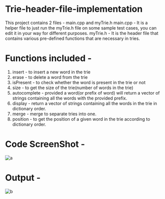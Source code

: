 # Trie-header-file-implementation

This project contains 2 files - main.cpp and myTrie.h
main.cpp - It is a helper file to just run the myTrie.h file on some sample test cases, you can edit it in your way for different purposes.
myTrie.h - It is the header file that contains various pre-defined functions that are necessary in tries.

# Functions included - 

1) insert - to insert a new word in the trie
2) erase - to delete a word from the trie
3) isPresent - to check whether the word is present in the trie or not
4) size - to get the size of the trie(number of words in the trie)
5) autocomplete - provided a word(or prefix of word) will return a vector of strings containing all the words with the provided prefix.
6) display - return a vector of strings containing all the words in the trie in dictionary order.
7) merge - merge to separate tries into one.
8) position - to get the position of a given word in the trie according to dictionary order.

# Code ScreenShot -
![a](https://user-images.githubusercontent.com/85126091/170852263-c23d1d41-779f-497d-b643-709e3194ea02.jpg)

# Output - 
![b](https://user-images.githubusercontent.com/85126091/170852265-e3d34bd5-a003-4fc0-a23c-27203232b9b4.jpg)
